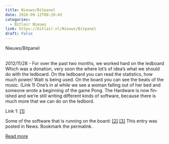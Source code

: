 ```yaml
---
title: Nieuws/Bitpanel
date: 2016-09-12T00:29:43
categories:
  - Bitlair Nieuws
link: https://bitlair.nl/Nieuws/Bitpanel
draft: False
---
```


<div class="mw-content-ltr mw-parser-output" dir="ltr" lang="en"><p><a class="mw-selflink selflink">Nieuws/Bitpanel</a>
</p></div><div class="mw-content-ltr mw-parser-output" dir="ltr" lang="en"><p><br />
2012/11/28 - For over the past two months, we worked hard on the ledboard
Which was a donation, very soon the where lot’s of idea’s what we should do with the ledboard.
On the ledboard you can read the statistics, how much power/ Watt is being used. On the board you can see the beats of the music. (Link 1)
One’s in al while we see a woman falling out of her bed and someone wrote a beginning of the game Pong.
The Hardware is now finished and we’re still writing different kinds of software, because there is much more that we can do on the ledbord.
</p><p>Link 1:
<a class="external autonumber" href="https://wiki.bitlair.nl/Pages/Projects/Led_Board" rel="nofollow">[1]</a>
</p><p>Some of the software that is running on the board:
<a class="external autonumber" href="https://github.com/bitlair/bitvis" rel="nofollow">[2]</a>
<a class="external autonumber" href="https://github.com/bitlair/bitpanel" rel="nofollow">[3]</a>
This entry was posted in News. Bookmark the permalink.
</p></div>

[Read more](https://bitlair.nl/Nieuws/Bitpanel)